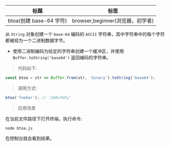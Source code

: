 | 标题                    | 标签                             |
| ----------------------- | -------------------------------- |
| btoa(创建 base-64 字符) | browser,beginner(浏览器，初学者) |

从 `String` 对象创建一个 `base-64` 编码的 `ASCII` 字符串，其中字符串中的每个字符都被视为一个二进制数据字节。

- 使用二进制编码为给定的字符串创建一个缓冲区，并使用 `Buffer.toString('base64')` 返回编码的字符串。

> 代码如下:

```js
const btoa = str => Buffer.from(str, 'binary').toString('base64');
```

> 调用方式:

```js
btoa('foobar'); // 'Zm9vYmFy'
```

> 应用场景

<div class="code-editor" data-url="codes/node/demo/btoa.js" data-language="javascript"></div>

在当前文件路径下打开终端，执行命令:

```shell
node btoa.js
```

在控制台就会看到结果。
